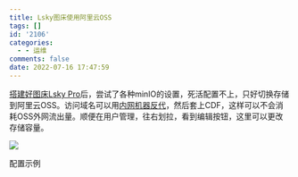 ```yaml
---
title: Lsky图床使用阿里云OSS
tags: []
id: '2106'
categories:
  - - 运维
comments: false
date: 2022-07-16 17:47:59
---
```


[搭建好图床Lsky Pro](https://occdn.limour.top/2104.html)后，尝试了各种minIO的设置，死活配置不上，只好切换存储到阿里云OSS。访问域名可以用[内网机器反代](https://occdn.limour.top/2069.html)，然后套上CDF，这样可以不会消耗OSS外网流出量。顺便在用户管理，往右划拉，看到编辑按钮，这里可以更改存储容量。

![](https://img-cdn.limour.top/2022/07/16/62d2856a3042e.png)

配置示例